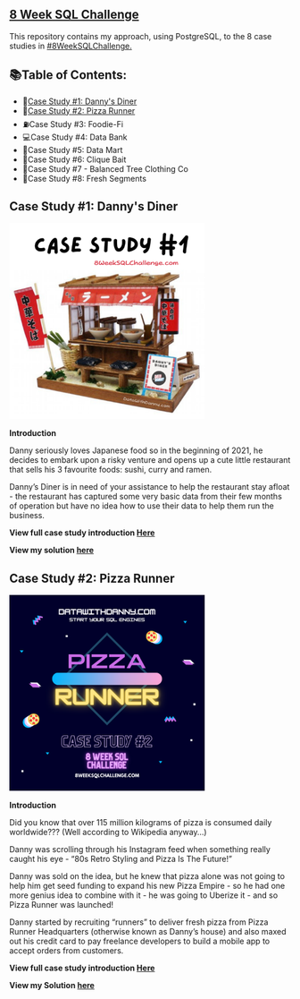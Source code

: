## [8 Week SQL Challenge](https://8weeksqlchallenge.com/getting-started/)
This repository contains my approach, using PostgreSQL, to the 8 case studies in [#8WeekSQLChallenge.](https://8weeksqlchallenge.com/getting-started/)

## 📚Table of Contents:

- 🌭[Case Study #1: Danny's Diner](https://github.com/Julie-Odhiambo/8Week-SQL-Challenge/tree/main/Case%20Study%20%231)
- 🍕[Case Study #2: Pizza Runner](https://github.com/Julie-Odhiambo/8Week-SQL-Challenge/tree/main/Case%20Study%20%232)
- ⛽Case Study #3: Foodie-Fi
- 💻Case Study #4: Data Bank
- 🥦Case Study #5: Data Mart
- 📲Case Study #6: Clique Bait
- 👗Case Study #7 - Balanced Tree Clothing Co
- 🍎Case Study #8: Fresh Segments

## Case Study #1: Danny's Diner

<img src="https://github.com/Julie-Odhiambo/8Week-SQL-Challenge/blob/main/Case%20study/case-study-1.png" width="350" height="350">

**Introduction**

Danny seriously loves Japanese food so in the beginning of 2021, he decides to embark upon a risky venture and opens up a cute little restaurant that sells his 3 favourite foods: sushi, curry and ramen.

Danny’s Diner is in need of your assistance to help the restaurant stay afloat - the restaurant has captured some very basic data from their few months of operation but have no idea how to use their data to help them run the business.

**View full case study introduction [Here](https://8weeksqlchallenge.com/case-study-1/)**


**View my solution [here](https://github.com/Julie-Odhiambo/8Week-SQL-Challenge/tree/main/Case%20Study%20%231)**

## Case Study #2: Pizza Runner

<img src="https://github.com/Julie-Odhiambo/8Week-SQL-Challenge/blob/main/Case%20study/case-study-2.png" width="350" height="350">


**Introduction**

Did you know that over 115 million kilograms of pizza is consumed daily worldwide??? (Well according to Wikipedia anyway…)

Danny was scrolling through his Instagram feed when something really caught his eye - “80s Retro Styling and Pizza Is The Future!”

Danny was sold on the idea, but he knew that pizza alone was not going to help him get seed funding to expand his new Pizza Empire - so he had one more genius idea to combine with it - he was going to Uberize it - and so Pizza Runner was launched!

Danny started by recruiting “runners” to deliver fresh pizza from Pizza Runner Headquarters (otherwise known as Danny’s house) and also maxed out his credit card to pay freelance developers to build a mobile app to accept orders from customers.

**View full case study introduction [Here](https://8weeksqlchallenge.com/case-study-2/)**

**View my Solution [here](https://github.com/Julie-Odhiambo/8Week-SQL-Challenge/tree/main/Case%20Study%20%232)** 
